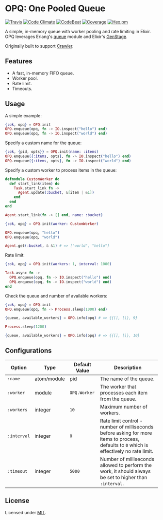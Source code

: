 # OPQ: One Pooled Queue

[![Travis](https://img.shields.io/travis/fredwu/opq.svg)](https://travis-ci.org/fredwu/opq)
[![Code Climate](https://img.shields.io/codeclimate/github/fredwu/opq.svg)](https://codeclimate.com/github/fredwu/opq)
[![CodeBeat](https://codebeat.co/badges/76916047-5b66-466d-91d3-7131a269899a)](https://codebeat.co/projects/github-com-fredwu-opq-master)
[![Coverage](https://img.shields.io/coveralls/fredwu/opq.svg)](https://coveralls.io/github/fredwu/opq?branch=master) [![Hex.pm](https://img.shields.io/hexpm/v/opq.svg)](https://hex.pm/packages/opq)

A simple, in-memory queue with worker pooling and rate limiting in Elixir. OPQ leverages Erlang's [queue](http://erlang.org/doc/man/queue.html) module and Elixir's [GenStage](https://github.com/elixir-lang/gen_stage).

Originally built to support [Crawler](https://github.com/fredwu/crawler).

## Features

- A fast, in-memory FIFO queue.
- Worker pool.
- Rate limit.
- Timeouts.

## Usage

A simple example:

```elixir
{:ok, opq} = OPQ.init
OPQ.enqueue(opq, fn -> IO.inspect("hello") end)
OPQ.enqueue(opq, fn -> IO.inspect("world") end)
```

Specify a custom name for the queue:

```elixir
{:ok, {pid, opts}} = OPQ.init(name: :items)
OPQ.enqueue({:items, opts}, fn -> IO.inspect("hello") end)
OPQ.enqueue({:items, opts}, fn -> IO.inspect("world") end)
```

Specify a custom worker to process items in the queue:

```elixir
defmodule CustomWorker do
  def start_link(item) do
    Task.start_link fn ->
      Agent.update(:bucket, &[item | &1])
    end
  end
end

Agent.start_link(fn -> [] end, name: :bucket)

{:ok, opq} = OPQ.init(worker: CustomWorker)

OPQ.enqueue(opq, "hello")
OPQ.enqueue(opq, "world")

Agent.get(:bucket, & &1) # => ["world", "hello"]
```

Rate limit:

```elixir
{:ok, opq} = OPQ.init(workers: 1, interval: 1000)

Task.async fn ->
  OPQ.enqueue(opq, fn -> IO.inspect("hello") end)
  OPQ.enqueue(opq, fn -> IO.inspect("world") end)
end
```

Check the queue and number of available workers:

```elixir
{:ok, opq} = OPQ.init
OPQ.enqueue(opq, fn -> Process.sleep(1000) end)

{queue, available_workers} = OPQ.info(opq) # => {{[], []}, 9}

Process.sleep(1200)

{queue, available_workers} = OPQ.info(opq) # => {{[], []}, 10}
```

## Configurations

| Option       | Type        | Default Value  | Description |
|--------------|-------------|----------------|-------------|
| `:name`      | atom/module | pid            | The name of the queue.
| `:worker`    | module      | `OPQ.Worker`   | The worker that processes each item from the queue.
| `:workers`   | integer     | `10`           | Maximum number of workers.
| `:interval`  | integer     | `0`            | Rate limit control - number of milliseconds before asking for more items to process, defaults to `0` which is effectively no rate limit.
| `:timeout`   | integer     | `5000`         | Number of milliseconds allowed to perform the work, it should always be set to higher than `:interval`.

## License

Licensed under [MIT](http://fredwu.mit-license.org/).
